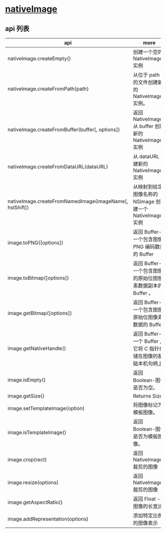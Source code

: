 # [nativeImage](https://www.electronjs.cn/docs/api/native-image)

## api 列表

| api                                                     | more                                                            |
| ------------------------------------------------------- | --------------------------------------------------------------- |
| nativeImage.createEmpty()                               | 创建一个空的 NativeImage 实例                                   |
| nativeImage.createFromPath(path)                        | 从位于 path 的文件创建新的 NativeImage 实例。                   |
| nativeImage.createFromBuffer(buffer[, options])         | 返回 NativeImage 从 buffer 创建新的 NativeImage 实例            |
| nativeImage.createFromDataURL(dataURL)                  | 从 dataURL 创建新的 NativeImage 实例                            |
| nativeImage.createFromNamedImage(imageName[, hslShift]) | 从映射到给定图像名称的 NSImage 创建一个 NativeImage 实例        |
| image.toPNG([options])                                  | 返回 Buffer-一个包含图像 PNG 编码数据的 Buffer                  |
| image.toBitmap([options])                               | 返回 Buffer-一个包含图像的原始位图像素数据副本的 Buffer 。      |
| image.getBitmap([options])                              | 返回 Buffer-一个包含图像原始位图像素数据的 Buffer               |
| image.getNativeHandle()                                 | 返回 Buffer-一个 Buffer , 它将 C 指针存储在图像的基础本机句柄上 |
| image.isEmpty()                                         | 返回 Boolean-图像是否为空。                                     |
| image.getSize()                                         | Returns Size                                                    |
| image.setTemplateImage(option)                          | 将图像标记为模板图像。                                          |
| image.isTemplateImage()                                 | 返回 Boolean-图像是否为模板图像。                               |
| image.crop(rect)                                        | 返回 NativeImage-裁剪的图像                                     |
| image.resize(options)                                   | 返回 NativeImage-裁剪的图像                                     |
| image.getAspectRatio()                                  | 返回 Float - 图像的长宽比.                                      |
| image.addRepresentation(options)                        | 添加特定比例的图像表示                                          |
